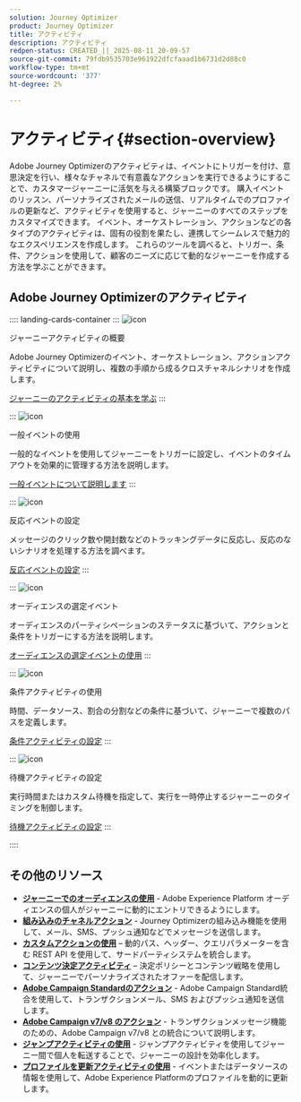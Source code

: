 ```yaml
---
solution: Journey Optimizer
product: Journey Optimizer
title: アクティビティ
description: アクティビティ
redpen-status: CREATED_||_2025-08-11_20-09-57
source-git-commit: 79fdb9535703e961922dfcfaaad1b6731d2d88c0
workflow-type: tm+mt
source-wordcount: '377'
ht-degree: 2%

---
```



# アクティビティ{#section-overview}

Adobe Journey Optimizerのアクティビティは、イベントにトリガーを付け、意思決定を行い、様々なチャネルで有意義なアクションを実行できるようにすることで、カスタマージャーニーに活気を与える構築ブロックです。 購入イベントのリッスン、パーソナライズされたメールの送信、リアルタイムでのプロファイルの更新など、アクティビティを使用すると、ジャーニーのすべてのステップをカスタマイズできます。 イベント、オーケストレーション、アクションなどの各タイプのアクティビティは、固有の役割を果たし、連携してシームレスで魅力的なエクスペリエンスを作成します。 これらのツールを調べると、トリガー、条件、アクションを使用して、顧客のニーズに応じて動的なジャーニーを作成する方法を学ぶことができます。

## Adobe Journey Optimizerのアクティビティ

:::: landing-cards-container
:::
![icon](https://cdn.experienceleague.adobe.com/icons/book.svg?lang=ja)

ジャーニーアクティビティの概要

Adobe Journey Optimizerのイベント、オーケストレーション、アクションアクティビティについて説明し、複数の手順から成るクロスチャネルシナリオを作成します。

[ジャーニーのアクティビティの基本を学ぶ](../using/building-journeys/about-journey-activities.md)
:::

:::
![icon](https://cdn.experienceleague.adobe.com/icons/circle-play.svg?lang=ja)

一般イベントの使用

一般的なイベントを使用してジャーニーをトリガーに設定し、イベントのタイムアウトを効果的に管理する方法を説明します。

[一般イベントについて説明します](../using/building-journeys/general-events.md)
:::

:::
![icon](https://cdn.experienceleague.adobe.com/icons/list-check.svg?lang=ja)

反応イベントの設定

メッセージのクリック数や開封数などのトラッキングデータに反応し、反応のないシナリオを処理する方法を調べます。

[反応イベントの設定](../using/building-journeys/reaction-events.md)
:::

:::
![icon](https://cdn.experienceleague.adobe.com/icons/bullseye.svg?lang=ja)

オーディエンスの選定イベント

オーディエンスのパーティシペーションのステータスに基づいて、アクションと条件をトリガーにする方法を説明します。

[オーディエンスの選定イベントの使用](../using/building-journeys/audience-qualification-events.md)
:::

:::
![icon](https://cdn.experienceleague.adobe.com/icons/gear.svg?lang=ja)

条件アクティビティの使用

時間、データソース、割合の分割などの条件に基づいて、ジャーニーで複数のパスを定義します。

[条件アクティビティの設定](../using/building-journeys/condition-activity.md)
:::

:::
![icon](https://cdn.experienceleague.adobe.com/icons/clock.svg?lang=ja)

待機アクティビティの設定

実行時間またはカスタム待機を指定して、実行を一時停止するジャーニーのタイミングを制御します。

[待機アクティビティの設定](../using/building-journeys/wait-activity.md)
:::

::::


## その他のリソース

- **[ジャーニーでのオーディエンスの使用](../using/building-journeys/read-audience.md)** - Adobe Experience Platform オーディエンスの個人がジャーニーに動的にエントリできるようにします。
- **[組み込みのチャネルアクション](../using/building-journeys/journeys-message.md)** - Journey Optimizerの組み込み機能を使用して、メール、SMS、プッシュ通知などでメッセージを送信します。
- **[カスタムアクションの使用](../using/building-journeys/using-custom-actions.md)** – 動的パス、ヘッダー、クエリパラメーターを含む REST API を使用して、サードパーティシステムを統合します。
- **[コンテンツ決定アクティビティ](../using/building-journeys/content-decision.md)** – 決定ポリシーとコンテンツ戦略を使用して、ジャーニーでパーソナライズされたオファーを配信します。
- **[Adobe Campaign Standardのアクション](../using/building-journeys/using-adobe-campaign-standard.md)** - Adobe Campaign Standard統合を使用して、トランザクションメール、SMS およびプッシュ通知を送信します。
- **[Adobe Campaign v7/v8 のアクション](../using/building-journeys/using-adobe-campaign-v7-v8.md)** - トランザクションメッセージ機能のための、Adobe Campaign v7/v8 との統合について説明します。
- **[ジャンプアクティビティの使用](../using/building-journeys/jump.md)** - ジャンプアクティビティを使用してジャーニー間で個人を転送することで、ジャーニーの設計を効率化します。
- **[プロファイルを更新アクティビティの使用](../using/building-journeys/update-profiles.md)** - イベントまたはデータソースの情報を使用して、Adobe Experience Platformのプロファイルを動的に更新します。
